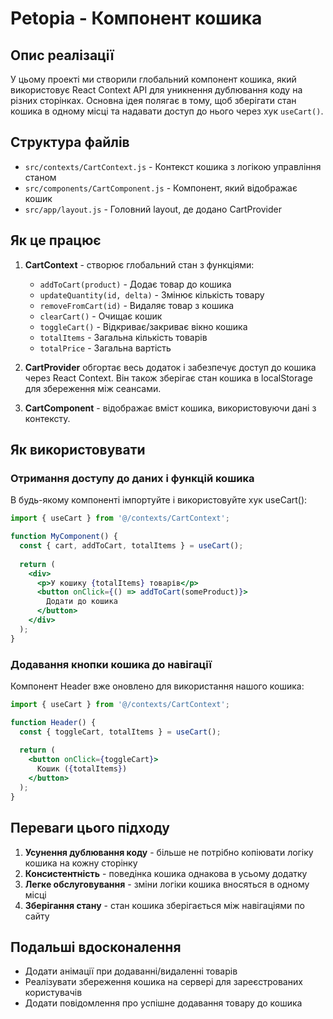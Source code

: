 # Petopia - Компонент кошика

## Опис реалізації

У цьому проекті ми створили глобальний компонент кошика, який використовує React Context API для уникнення дублювання коду на різних сторінках. Основна ідея полягає в тому, щоб зберігати стан кошика в одному місці та надавати доступ до нього через хук `useCart()`.

## Структура файлів

- `src/contexts/CartContext.js` - Контекст кошика з логікою управління станом
- `src/components/CartComponent.js` - Компонент, який відображає кошик
- `src/app/layout.js` - Головний layout, де додано CartProvider

## Як це працює

1. **CartContext** - створює глобальний стан з функціями:
   - `addToCart(product)` - Додає товар до кошика
   - `updateQuantity(id, delta)` - Змінює кількість товару
   - `removeFromCart(id)` - Видаляє товар з кошика
   - `clearCart()` - Очищає кошик
   - `toggleCart()` - Відкриває/закриває вікно кошика
   - `totalItems` - Загальна кількість товарів
   - `totalPrice` - Загальна вартість

2. **CartProvider** обгортає весь додаток і забезпечує доступ до кошика через React Context. Він також зберігає стан кошика в localStorage для збереження між сеансами.

3. **CartComponent** - відображає вміст кошика, використовуючи дані з контексту.

## Як використовувати

### Отримання доступу до даних і функцій кошика

В будь-якому компоненті імпортуйте і використовуйте хук useCart():

```jsx
import { useCart } from '@/contexts/CartContext';

function MyComponent() {
  const { cart, addToCart, totalItems } = useCart();
  
  return (
    <div>
      <p>У кошику {totalItems} товарів</p>
      <button onClick={() => addToCart(someProduct)}>
        Додати до кошика
      </button>
    </div>
  );
}
```

### Додавання кнопки кошика до навігації

Компонент Header вже оновлено для використання нашого кошика:

```jsx
import { useCart } from '@/contexts/CartContext';

function Header() {
  const { toggleCart, totalItems } = useCart();
  
  return (
    <button onClick={toggleCart}>
      Кошик ({totalItems})
    </button>
  );
}
```

## Переваги цього підходу

1. **Усунення дублювання коду** - більше не потрібно копіювати логіку кошика на кожну сторінку
2. **Консистентність** - поведінка кошика однакова в усьому додатку
3. **Легке обслуговування** - зміни логіки кошика вносяться в одному місці
4. **Зберігання стану** - стан кошика зберігається між навігаціями по сайту

## Подальші вдосконалення

- Додати анімації при додаванні/видаленні товарів
- Реалізувати збереження кошика на сервері для зареєстрованих користувачів
- Додати повідомлення про успішне додавання товару до кошика 